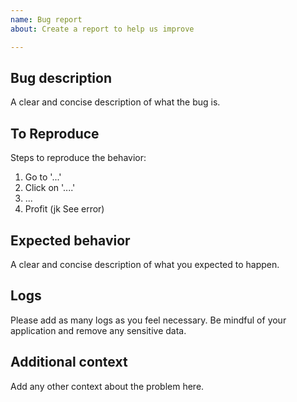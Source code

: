 ```yaml
---
name: Bug report
about: Create a report to help us improve

---
```

<!--
## Is it really a bug?
Before opening an issue, check the following:
1. You are using the **Client side integration** key
2. The correct domain, with protocol, is setup.
3. You are using an **Invisible** reCAPTCHA key.
4. If the widget doesn't appear, that is expected since the library will try to resolve the challenge _invisibly_.

https://www.google.com/recaptcha/admin#site
-->

## Bug description
A clear and concise description of what the bug is.

## To Reproduce
Steps to reproduce the behavior:
1. Go to '...'
2. Click on '....'
3. ...
4. Profit (jk See error)

## Expected behavior
A clear and concise description of what you expected to happen.

## Logs
Please add as many logs as you feel necessary. Be mindful of your application and remove any sensitive data.

## Additional context
Add any other context about the problem here.
